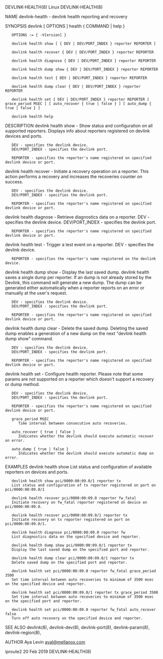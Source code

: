 DEVLINK-HEALTH(8)							     Linux							     DEVLINK-HEALTH(8)

NAME
       devlink-health - devlink health reporting and recovery

SYNOPSIS
       devlink [ OPTIONS ] health  { COMMAND | help }

       OPTIONS := { -V[ersion] }

       devlink health show [ { DEV | DEV/PORT_INDEX } reporter REPORTER ]

       devlink health recover { DEV | DEV/PORT_INDEX } reporter REPORTER

       devlink health diagnose { DEV | DEV/PORT_INDEX } reporter REPORTER

       devlink health dump show { DEV | DEV/PORT_INDEX } reporter REPORTER

       devlink health test { DEV | DEV/PORT_INDEX } reporter REPORTER

       devlink health dump clear { DEV | DEV/PORT_INDEX } reporter REPORTER

       devlink health set { DEV | DEV/PORT_INDEX } reporter REPORTER [ grace_period MSEC ] [ auto_recover { true | false } ] [ auto_dump { true | false } ]

       devlink health help

DESCRIPTION
   devlink health show - Show status and configuration on all supported reporters.
       Displays info about reporters registered on devlink devices and ports.

       DEV - specifies the devlink device.
       DEV/PORT_INDEX - specifies the devlink port.

       REPORTER - specifies the reporter's name registered on specified devlink device or port.

   devlink health recover - Initiate a recovery operation on a reporter.
       This action performs a recovery and increases the recoveries counter on success.

       DEV - specifies the devlink device.
       DEV/PORT_INDEX - specifies the devlink port.

       REPORTER - specifies the reporter's name registered on specified devlink device or port.

   devlink health diagnose - Retrieve diagnostics data on a reporter.
       DEV - specifies the devlink device.
       DEV/PORT_INDEX - specifies the devlink port.

       REPORTER - specifies the reporter's name registered on specified devlink device or port.

   devlink health test - Trigger a test event on a reporter.
       DEV - specifies the devlink device.

       REPORTER - specifies the reporter's name registered on the devlink device.

   devlink health dump show - Display the last saved dump.
       devlink health saves a single dump per reporter. If an dump is
       not already stored by the Devlink, this command will generate a new
       dump. The dump can be generated either automatically when a
       reporter reports on an error or manually at the user's request.

       DEV - specifies the devlink device.
       DEV/PORT_INDEX - specifies the devlink port.

       REPORTER - specifies the reporter's name registered on specified devlink device or port.

   devlink health dump clear - Delete the saved dump.
       Deleting the saved dump enables a generation of a new dump on
       the next "devlink health dump show" command.

       DEV - specifies the devlink device.
       DEV/PORT_INDEX - specifies the devlink port.

       REPORTER - specifies the reporter's name registered on specified devlink device or port.

   devlink health set - Configure health reporter.
       Please note that some params are not supported on a reporter which doesn't support a recovery or dump method.

       DEV - specifies the devlink device.
       DEV/PORT_INDEX - specifies the devlink port.

       REPORTER - specifies the reporter's name registered on specified devlink device or port.

       grace_period MSEC
	      Time interval between consecutive auto recoveries.

       auto_recover { true | false }
	      Indicates whether the devlink should execute automatic recover on error.

       auto_dump { true | false }
	      Indicates whether the devlink should execute automatic dump on error.

EXAMPLES
       devlink health show
	   List status and configuration of available reporters on devices and ports.

       devlink health show pci/0000:00:09.0/1 reporter tx
	   List status and configuration of tx reporter registered on port on pci/0000:00:09.0/1

       devlink health recover pci/0000:00:09.0 reporter fw_fatal
	   Initiate recovery on fw_fatal reporter registered on device on pci/0000:00:09.0.

       devlink health recover pci/0000:00:09.0/1 reporter tx
	   Initiate recovery on tx reporter registered on port on pci/0000:00:09.0/1.

       devlink health diagnose pci/0000:00:09.0 reporter fw
	   List diagnostics data on the specified device and reporter.

       devlink health dump show pci/0000:00:09.0/1 reporter tx
	   Display the last saved dump on the specified port and reporter.

       devlink health dump clear pci/0000:00:09.0/1 reporter tx
	   Delete saved dump on the specified port and reporter.

       devlink health set pci/0000:00:09.0 reporter fw_fatal grace_period 3500
	   Set time interval between auto recoveries to minimum of 3500 msec on the specified device and reporter.

       devlink health set pci/0000:00:09.0/1 reporter tx grace_period 3500
	   Set time interval between auto recoveries to minimum of 3500 msec on the specified port and reporter.

       devlink health set pci/0000:00:09.0 reporter fw_fatal auto_recover false
	   Turn off auto recovery on the specified device and reporter.

SEE ALSO
       devlink(8), devlink-dev(8), devlink-port(8), devlink-param(8), devlink-region(8),

AUTHOR
       Aya Levin <ayal@mellanox.com>

iproute2								  20 Feb 2019							     DEVLINK-HEALTH(8)
